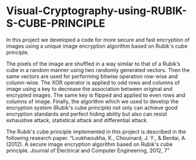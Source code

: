 # Visual-Cryptography-using-RUBIK-S-CUBE-PRINCIPLE
In this project we developed a code for more secure and fast encryption of images using a unique image encryption algorithm based on Rubik's cube principle. 

  The pixels of the image are shuffled in a way similar to that of a Rubik’s cube in a random manner using two randomly generated vectors. Then the same vectors are used for performing bitwise operation row-wise and column-wise. The XOR operator is applied to odd rows and columns of image using a key to decrease the association between original and encrypted images. The same key is flipped and applied to even rows and columns of image.
  Finally, the algorithm which we used to develop the encryption system (Rubik's cube principle) not only can achieve good encryption standards and perfect hiding ability but also can resist exhaustive attack, statistical attack and differential attack.

  The Rubik's cube principle implemented in this project is described in the following research paper. “Loukhaoukha, K., Chouinard, J. Y., & Berdai, A. (2012). A secure image encryption algorithm based on Rubik's cube principle. Journal of Electrical and Computer Engineering, 2012, 7”
